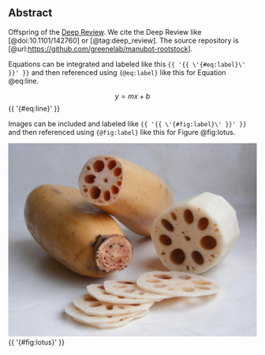 ## Abstract

Offspring of the [Deep Review](https://github.com/greenelab/deep-review).
We cite the Deep Review like [@doi:10.1101/142760] or [@tag:deep_review].
The source repository is [@url:https://github.com/greenelab/manubot-rootstock].

Equations can be integrated and labeled like this `{{ '{{ \'{#eq:label}\' }}' }}` and then
referenced using `{@eq:label}` like this for Equation @eq:line.

$$ y = mx + b $$ {{ '{#eq:line}' }}

Images can be included and labeled like `{{ '{{ \'{#fig:label}\' }}' }}` and then
referenced using `{@fig:label}` like this for Figure @fig:lotus.

![An example image.](./images/lotus.jpg){{ '{#fig:lotus}' }}

